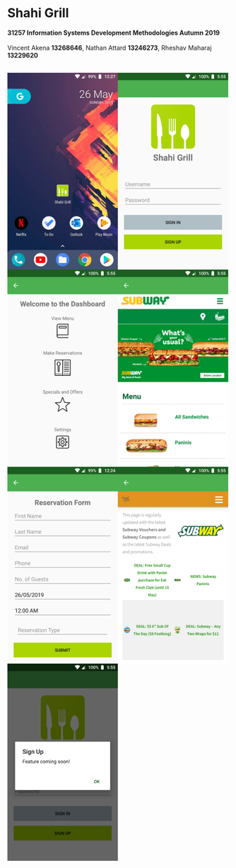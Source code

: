# Shahi Grill
<b>31257 Information Systems Development Methodologies Autumn 2019</b> <br> <br>
Vincent Akena <b>13268646</b>, Nathan Attard <b>13246273</b>, Rheshav Maharaj <b>13229620</b> <br><br>

<img src="Screenshots/newhome.png" width="250" align="left"/>
<img src="Screenshots/home.png" width="250" align="left"/> 
<img src="Screenshots/dashboard.png" width="250" align="left"/>
<img src="Screenshots/menu.png" width="250" align="left"/> 
<img src="Screenshots/newres.png" width="250" align="left"/> 
<img src="Screenshots/specials.png" width="250" align="left"/>
<img src="Screenshots/signup.png" width="250" align="left"/> 
